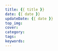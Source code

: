 ```yaml
---
title: {{ title }}
date: {{ date }}
updateDate: {{ date }}
top_img:
cover:
category:
tags:
keywords:
---
```

